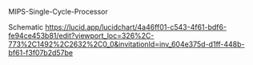 MIPS-Single-Cycle-Processor

Schematic https://lucid.app/lucidchart/4a46ff01-c543-4f61-bdf6-fe94ce453b81/edit?viewport_loc=326%2C-773%2C1492%2C2632%2C0_0&invitationId=inv_604e375d-d1ff-448b-bf61-f3f07b2d57be
